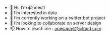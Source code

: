 - 👋 Hi, I’m @noestl
- 👀 I’m interested in data
- 🌱 I’m currently working on a twitter bot project
- 💞️ I’m looking to collaborate on server design
- 📫 How to reach me : noesautel@icloud.com

<!---
noestl/noestl is a ✨ special ✨ repository because its `README.md` (this file) appears on your GitHub profile.
You can click the Preview link to take a look at your changes.
--->
